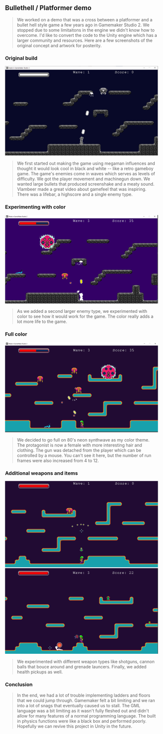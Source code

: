 ## Bullethell / Platformer demo

>We worked on a demo that was a cross between a platformer and a bullet hell style game a few years ago in Gamemaker Studio 2. We stopped due to some limitaitons in the engine we didn't know how to overcome. I'd like to convert the code to the Unity engine which has a larger community and resources. Here are a few screenshots of the original concept and artwork for posterity.

### Original build

![image](imgs/original.png)

>We first started out making the game using megaman influences and thought it would look cool in black and white -- like a retro gameboy game. The game's enemies come in waves which serves as levels of difficulty. We got the player movement and machinegun down.  We wanted large bullets that produced screenshake and a meaty sound. Vlambeer made a great video about gamefeel that was inspiring. There was a lifebar, a highscore and a single enemy type.   

### Experimenting with color

![image](imgs/conversion.png)

>As we added a second larger enemy type, we experimented with color to see how it would work for the game. The color really adds a lot more life to the game.

### Full color

![image](imgs/machinegun.png)

>We decided to go full on 80's neon synthwave as my color theme. The protagonist is now a female with more interesting hair and clothing. The gun was detached from the player which can be controlled by a mouse. You can't see it here, but the number of run frames were also increased from 4 to 12.

### Additional weapons and items

![image](imgs/shotgun.png)
![image](imgs/cannon.png)

>We experimented with different weapon types like shotguns, cannon balls that bouce around and grenade launcers. Finally, we added health pickups as well.

### Conclusion
>In the end, we had a lot of trouble implementing ladders and floors that we could jump through. Gamemaker felt a bit limiting and we ran into a lot of snags that eventually caused us to stall. The GML language was a bit limiting as it wasn't fully fleshed out and didn't allow for many features of a normal programming language. The built in physics functions were like a black box and performed poorly. Hopefully we can revive this project in Unity in the future.
